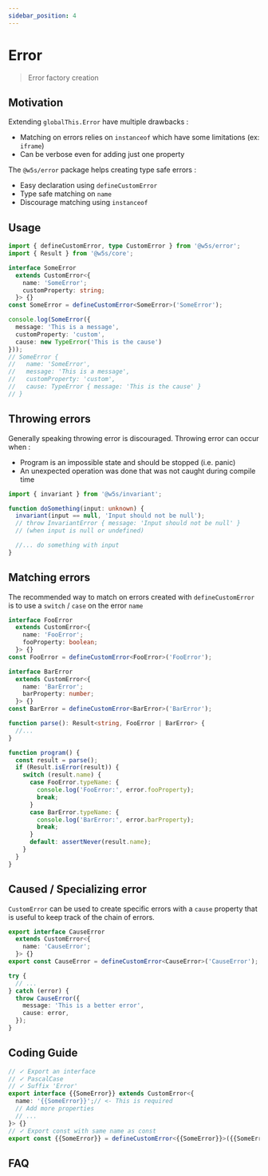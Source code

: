 ```yaml
---
sidebar_position: 4
---
```


# Error

> Error factory creation

## Motivation

Extending `globalThis.Error` have multiple drawbacks :

- Matching on errors relies on `instanceof` which have some limitations (ex: `iframe`)
- Can be verbose even for adding just one property

The `@w5s/error` package helps creating type safe errors :

- Easy declaration using `defineCustomError`
- Type safe matching on `name`
- Discourage matching using `instanceof`

## Usage

```ts
import { defineCustomError, type CustomError } from '@w5s/error';
import { Result } from '@w5s/core';

interface SomeError
  extends CustomError<{
    name: 'SomeError';
    customProperty: string;
  }> {}
const SomeError = defineCustomError<SomeError>('SomeError');

console.log(SomeError({
  message: 'This is a message',
  customProperty: 'custom',
  cause: new TypeError('This is the cause')
}));
// SomeError {
//   name: 'SomeError',
//   message: 'This is a message',
//   customProperty: 'custom',
//   cause: TypeError { message: 'This is the cause' }
// }
```

## Throwing errors

Generally speaking throwing error is discouraged. Throwing error can occur when :

- Program is an impossible state and should be stopped (i.e. panic)
- An unexpected operation was done that was not caught during compile time

```ts
import { invariant } from '@w5s/invariant';

function doSomething(input: unknown) {
  invariant(input == null, 'Input should not be null');
  // throw InvariantError { message: 'Input should not be null' } 
  // (when input is null or undefined)

  //... do something with input
}
```

## Matching errors

The recommended way to match on errors created with `defineCustomError` is to use a `switch` / `case` on the error `name`

```ts
interface FooError
  extends CustomError<{
    name: 'FooError';
    fooProperty: boolean;
  }> {}
const FooError = defineCustomError<FooError>('FooError');

interface BarError
  extends CustomError<{
    name: 'BarError';
    barProperty: number;
  }> {}
const BarError = defineCustomError<BarError>('BarError');

function parse(): Result<string, FooError | BarError> {
  //...
}

function program() {
  const result = parse();
  if (Result.isError(result)) {
    switch (result.name) {
      case FooError.typeName: { 
        console.log('FooError:', error.fooProperty);
        break;
      }
      case BarError.typeName: { 
        console.log('BarError:', error.barProperty);
        break;
      }
      default: assertNever(result.name);
    }
  }
}

```

## Caused / Specializing error

`CustomError` can be used to create specific errors with a `cause` property that is useful to keep track of the chain of errors.

```ts
export interface CauseError
  extends CustomError<{
    name: 'CauseError';
  }> {}
export const CauseError = defineCustomError<CauseError>('CauseError');

try {
  // ...
} catch (error) {
  throw CauseError({
    message: 'This is a better error',
    cause: error,
  });
}
```

## Coding Guide

```ts
// ✓ Export an interface
// ✓ PascalCase
// ✓ Suffix 'Error'
export interface {{SomeError}} extends CustomError<{
  name: '{{SomeError}}';// <- This is required
  // Add more properties
  // ...
}> {}
// ✓ Export const with same name as const
export const {{SomeError}} = defineCustomError<{{SomeError}}>({{SomeError}});
```

## FAQ
